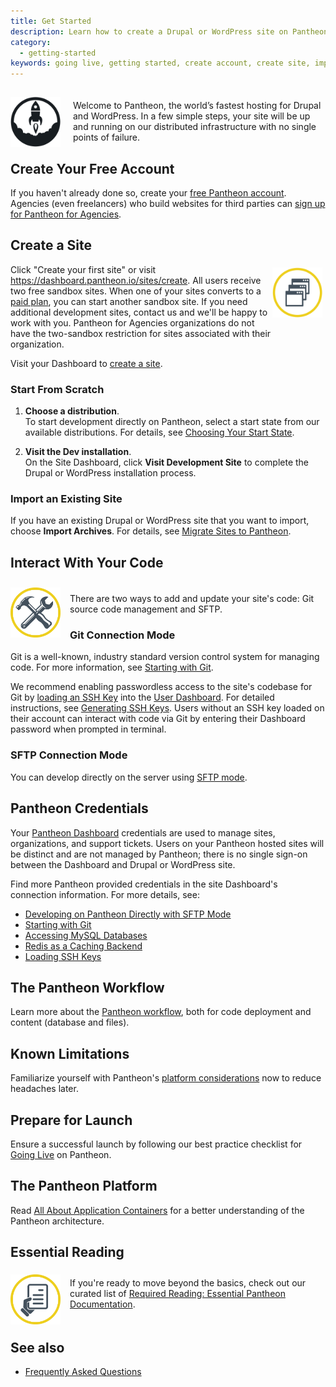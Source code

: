 ```yaml
---
title: Get Started
description: Learn how to create a Drupal or WordPress site on Pantheon.
category:
  - getting-started
keywords: going live, getting started, create account, create site, import, faqs
---
```

<img src="/source/assets/images/icon-launch-k.svg" alt="Launch Icon" style="float:left;margin-left:0px;margin-right:20px;margin-top:15px;margin-bottom:0px;border:0;max-height:80px;"><p style="padding-top:20px;margin-right:0px;">Welcome to Pantheon, the world’s fastest hosting for Drupal and WordPress. In a few simple steps, your site will be up and running on our distributed infrastructure with no single points of failure.</p>
## Create Your Free Account
If you haven't already done so, create your [free Pantheon account](https://pantheon.io/register). Agencies (even freelancers) who build websites for third parties can [sign up for Pantheon for Agencies](https://pantheon.io/agencies/pantheon-for-agencies).
## Create a Site
<img src="/source/assets/images/icon-developer-dashboard.svg" alt="Launch Icon" style="float:right;margin:5px;border:0;max-height:80px;"><p style="padding-top:0px;">Click "Create your first site" or visit <a href="https://dashboard.pantheon.io/sites/create" target="blank">https://dashboard.pantheon.io/sites/create</a>. All users receive two free sandbox sites. When one of your sites converts to a <a href="https://pantheon.io/pricing">paid plan</a>, you can start another sandbox site. If you need additional development sites, contact us and we'll be happy to work with you. Pantheon for Agencies organizations do not have the two-sandbox restriction for sites associated with their organization.</p>

Visit your Dashboard to [create a site](https://dashboard.pantheon.io/sites/create).

### Start From Scratch

1. **Choose a distribution**.  
To start development directly on Pantheon, select a start state from our available distributions. For details, see [Choosing Your Start State](/docs/create/choosing-start-state).

2. **Visit the Dev installation**.  
On the Site Dashboard, click **Visit Development Site** to complete the Drupal or WordPress installation process.

### Import an Existing Site

If you have an existing Drupal or WordPress site that you want to import, choose <strong>Import Archives</strong>. For details, see <a href="/docs/migrate">Migrate Sites to Pantheon</a>.</p>

## Interact With Your Code
<img src="/source/assets/images/icon-tools.png" alt="Tools Icon" style="float:left;margin-right:15px;margin-top:10px;margin-bottom:0px;border:0;max-height:80px;"><p style="padding-top:5px;padding-bottom:0px;">

There are two ways to add and update your site's code: Git source code management and SFTP.</p>

### Git Connection Mode
Git is a well-known, industry standard version control system for managing code. For more information, see [Starting with Git](/docs/starting-with-git).

We recommend enabling passwordless access to the site's codebase for Git by [loading an SSH Key](/docs/loading-ssh-keys) into the [User Dashboard](https://dashboard.pantheon.io/users/#account). For detailed instructions, see [Generating SSH Keys](/docs/generating-ssh-keys/). Users without an SSH key loaded on their account can interact with code via Git by entering their Dashboard password when prompted in terminal.

### SFTP Connection Mode
You can develop directly on the server using [SFTP mode](/docs/developing-directly-with-sftp-mode/).

## Pantheon Credentials
Your [Pantheon Dashboard](https://dashboard.pantheon.io) credentials are used to manage sites, organizations, and support tickets. Users on your Pantheon hosted sites will be distinct and are not managed by Pantheon; there is no single sign-on between the Dashboard and Drupal or WordPress site.

Find more Pantheon provided credentials in the site Dashboard's connection information. For more details, see:

- [Developing on Pantheon Directly with SFTP Mode](/docs/developing-directly-with-sftp-mode#sftp-connection-information)
- [Starting with Git](/docs/starting-with-git/)
- [Accessing MySQL Databases](/docs/accessing-mysql-databases/)
- [Redis as a Caching Backend](/docs/redis-as-a-caching-backend#using-the-redis-command-line-client)
- [Loading SSH Keys](/docs/loading-ssh-keys/)
## The Pantheon Workflow
Learn more about the [Pantheon workflow](/docs/using-the-pantheon-workflow/), both for code deployment and content (database and files).

## Known Limitations
Familiarize yourself with Pantheon's [platform considerations](/docs/platform-considerations) now to reduce headaches later.

## Prepare for Launch
Ensure a successful launch by following our best practice checklist for [Going Live](/docs/going-live) on Pantheon.

## The Pantheon Platform
Read [All About Application Containers](/docs/all-about-application-containers/) for a better understanding of the Pantheon architecture.

## Essential Reading
<img src="/source/assets/images/icon-document-hand.png" alt="Tools Icon" style="float:left;margin-right:15px;margin-right:15px;margin-top:5px;margin-bottom:0px;border:0;max-height:80px;"><p style="padding-top:10px;padding-bottom:20px;">
If you're ready to move beyond the basics, check out our curated list of <a href="/docs/required-reading-essential-pantheon-documentation">Required Reading: Essential Pantheon Documentation</a>.</p>

## See also
- [Frequently Asked Questions](/docs/frequently-asked-questions)
